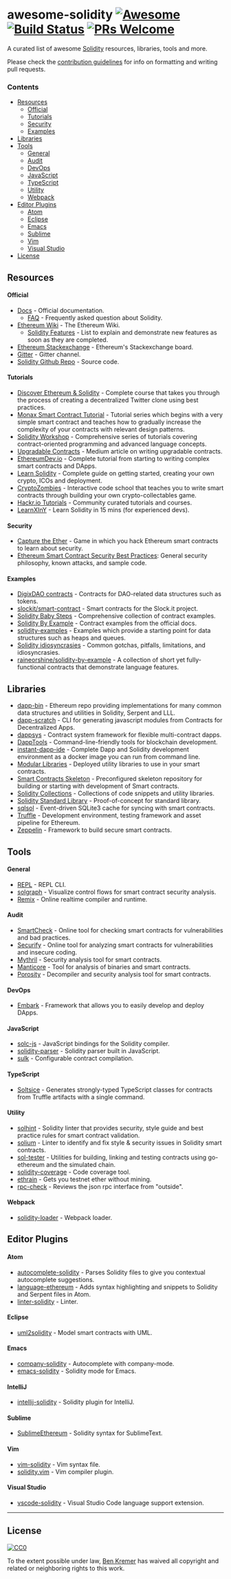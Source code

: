 # awesome-solidity [![Awesome](https://cdn.rawgit.com/sindresorhus/awesome/d7305f38d29fed78fa85652e3a63e154dd8e8829/media/badge.svg)](https://github.com/sindresorhus/awesome) [![Build Status](https://travis-ci.org/bkrem/awesome-solidity.svg?branch=master)](https://travis-ci.org/bkrem/awesome-solidity) [![PRs Welcome](https://img.shields.io/badge/PRs-welcome-brightgreen.svg?style=flat-square)](http://makeapullrequest.com)


A curated list of awesome [Solidity](https://en.wikipedia.org/wiki/Solidity) resources, libraries, tools and more.

Please check the [contribution guidelines](CONTRIBUTING.md) for info on formatting and writing pull requests.

### Contents
- [Resources](#resources)
    - [Official](#official)
    - [Tutorials](#tutorials)
    - [Security](#security)
    - [Examples](#examples)
- [Libraries](#libraries)
- [Tools](#tools)
    - [General](#general)
    - [Audit](#audit)
    - [DevOps](#devops)
    - [JavaScript](#javascript)
    - [TypeScript](#typescript)
    - [Utility](#utility)
    - [Webpack](#webpack)
- [Editor Plugins](#editor-plugins)
    - [Atom](#atom)
    - [Eclipse](#eclipse)
    - [Emacs](#emacs)
    - [Sublime](#sublime)
    - [Vim](#vim)
    - [Visual Studio](#visual-studio)
- [License](#license)


## Resources
#### Official
- [Docs](http://solidity.readthedocs.io/en/latest/) - Official documentation.
    - [FAQ](http://solidity.readthedocs.io/en/latest/frequently-asked-questions.html) - Frequently asked question about Solidity.
- [Ethereum Wiki](https://github.com/ethereum/wiki) - The Ethereum Wiki.
    - [Solidity Features](https://github.com/ethereum/wiki/wiki/Solidity-Features) - List to explain and demonstrate new features as soon as they are completed.
- [Ethereum Stackexchange](https://ethereum.stackexchange.com/) - Ethereum's Stackexchange board.
- [Gitter](https://gitter.im/ethereum/solidity/) - Gitter channel.
- [Solidity Github Repo](https://github.com/ethereum/solidity/) - Source code.

#### Tutorials
- [Discover Ethereum & Solidity](https://www.ludu.co/course/ethereum) - Complete course that takes you through the process of creating a decentralized Twitter clone using best practices.
- [Monax Smart Contract Tutorial](https://monax.io/docs/solidity/) - Tutorial series which begins with a very simple smart contract and teaches how to gradually increase the complexity of your contracts with relevant design patterns.
- [Solidity Workshop](https://github.com/androlo/solidity-workshop) - Comprehensive series of tutorials covering contract-oriented programming and advanced language concepts.
- [Upgradable Contracts](https://blog.colony.io/writing-upgradeable-contracts-in-solidity-6743f0eecc88#.lhsir2mzo) - Medium article on writing upgradable contracts.
- [EthereumDev.io](https://ethereumdev.io) - Complete tutorial from starting to writing complex smart contracts and DApps.
- [Learn Solidity](https://github.com/willitscale/learning-solidity) - Complete guide on getting started, creating your own crypto, ICOs and deployment.
- [CryptoZombies](https://cryptozombies.io) - Interactive code school that teaches you to write smart contracts through building your own crypto-collectables game.
- [Hackr.io Tutorials](https://hackr.io/tutorials/learn-solidity) - Community curated tutorials and courses.
- [LearnXInY](https://learnxinyminutes.com/docs/solidity/) - Learn Solidity in 15 mins (for experienced devs).

#### Security
- [Capture the Ether](https://capturetheether.com/) - Game in which you hack Ethereum smart contracts to learn about security.
- [Ethereum Smart Contract Security Best Practices](https://consensys.github.io/smart-contract-best-practices/): General security philosophy, known attacks, and sample code.

#### Examples
- [DigixDAO contracts](https://github.com/DigixGlobal/digixdao-contracts/tree/master/contracts) - Contracts for DAO-related data structures such as tokens.
- [slockit/smart-contract](https://github.com/slockit/smart-contract) - Smart contracts for the Slock.it project.
- [Solidity Baby Steps](https://github.com/fivedogit/solidity-baby-steps) - Comprehensive collection of contract examples.
- [Solidity By Example](http://solidity.readthedocs.io/en/latest/solidity-by-example.html) - Contract examples from the official docs.
- [solidity-examples](https://github.com/chriseth/solidity-examples) - Examples which provide a starting point for data structures such as heaps and queues.
- [Solidity idiosyncrasies](https://github.com/miguelmota/solidity-idiosyncrasies) - Common gotchas, pitfalls, limitations, and idiosyncrasies.
- [raineorshine/solidity-by-example](https://github.com/raineorshine/solidity-by-example) - A collection of short yet fully-functional contracts that demonstrate language features.


## Libraries
- [dapp-bin](https://github.com/ethereum/dapp-bin) - Ethereum repo providing implementations for many common data structures and utilities in Solidity, Serpent and LLL.
- [dapp-scratch](https://github.com/okwme/dapp-scratch) - CLI for generating javascript modules from Contracts for Decentralized Apps.
- [dappsys](https://github.com/nexusdev/dappsys) - Contract system framework for flexible multi-contract dapps.
- [DappTools](https://dapp.tools/) - Command-line-friendly tools for blockchain development.
- [instant-dapp-ide](https://github.com/dominicwilliams/instant-dapp-ide) - Complete Dapp and Solidity development environment as a docker image you can run from command line.
- [Modular Libraries](https://github.com/modular-network/ethereum-libraries) - Deployed utility libraries to use in your smart contracts.
- [Smart Contracts Skeleton](https://github.com/Shimmi/smart-contracts-skeleton) - Preconfigured skeleton repository for building or starting with development of Smart contracts.
- [Solidity Collections](https://github.com/ethereum/wiki/wiki/Solidity-Collections) - Collections of code snippets and utility libraries.
- [Solidity Standard Library](https://github.com/ethereum/wiki/blob/master/Solidity-standard-library.md) - Proof-of-concept for standard library.
- [sqlsol](https://github.com/monax/sqlsol) - Event-driven SQLite3 cache for syncing with smart contracts.
- [Truffle](https://github.com/ConsenSys/truffle) - Development environment, testing framework and asset pipeline for Ethereum.
- [Zeppelin](https://github.com/OpenZeppelin/zeppelin-solidity) - Framework to build secure smart contracts.


## Tools
#### General
- [REPL](https://github.com/raineorshine/solidity-repl) - REPL CLI.
- [solgraph](https://github.com/raineorshine/solgraph) - Visualize control flows for smart contract security analysis.
- [Remix](https://remix.ethereum.org/) - Online realtime compiler and runtime.

#### Audit
- [SmartCheck](https://tool.smartdec.net) - Online tool for checking smart contracts for vulnerabilities and bad practices.
- [Securify](https://securify.ch) - Online tool for analyzing smart contracts for vulnerabilities and insecure coding.
- [Mythril](https://github.com/ConsenSys/mythril) - Security analysis tool for smart contracts.
- [Manticore](https://github.com/trailofbits/manticore) - Tool for analysis of binaries and smart contracts.
- [Porosity](https://github.com/comaeio/porosity) - Decompiler and security analysis tool for smart contracts.

#### DevOps
- [Embark](https://github.com/embark-framework/embark) - Framework that allows you to easily develop and deploy DApps.

#### JavaScript
- [solc-js](https://github.com/ethereum/solc-js) - JavaScript bindings for the Solidity compiler.
- [solidity-parser](https://github.com/ConsenSys/solidity-parser) - Solidity parser built in JavaScript.
- [sulk](https://github.com/lukehedger/sulk) - Configurable contract compilation.

#### TypeScript
- [Soltsice](https://github.com/dbrainio/Soltsice) - Generates strongly-typed TypeScript classes for contracts from Truffle artifacts with a single command.

#### Utility
- [solhint](https://github.com/protofire/solhint) - Solidity linter that provides security, style guide and best practice rules for smart contract validation.
- [solium](https://github.com/duaraghav8/Solium) - Linter to identify and fix style & security issues in Solidity smart contracts.
- [sol-tester](https://github.com/androlo/sol-tester) - Utilities for building, linking and testing contracts using go-ethereum and the simulated chain.
- [solidity-coverage](https://github.com/sc-forks/solidity-coverage) - Code coverage tool.
- [ethrain](https://github.com/sebs/ethrain) - Gets you testnet ether without mining.
- [rpc-check](https://github.com/sebs/rpc-check) - Reviews the json rpc interface from "outside".

#### Webpack
- [solidity-loader](https://github.com/jeffscottward/solidity-loader) - Webpack loader.

## Editor Plugins
#### Atom
- [autocomplete-solidity](https://atom.io/packages/autocomplete-solidity) - Parses Solidity files to give you contextual autocomplete suggestions.
- [language-ethereum](https://atom.io/packages/language-ethereum) - Adds syntax highlighting and snippets to Solidity and Serpent files in Atom.
- [linter-solidity](https://atom.io/packages/linter-solidity) - Linter.

#### Eclipse
- [uml2solidity](https://github.com/UrsZeidler/uml2solidity) - Model smart contracts with UML.

#### Emacs
- [company-solidity](https://github.com/ssmolkin1/company-solidity) - Autocomplete with company-mode.
- [emacs-solidity](https://github.com/ethereum/emacs-solidity) - Solidity mode for Emacs.

#### IntelliJ
- [intellij-solidity](https://github.com/intellij-solidity/intellij-solidity) - Solidity plugin for IntelliJ.

#### Sublime
- [SublimeEthereum](https://github.com/davidhq/SublimeEthereum) - Solidity syntax for SublimeText.

#### Vim
- [vim-solidity](https://github.com/tomlion/vim-solidity) - Vim syntax file.
- [solidity.vim](https://github.com/dmdque/solidity.vim) - Vim compiler plugin.

#### Visual Studio
- [vscode-solidity](https://github.com/juanfranblanco/vscode-solidity) - Visual Studio Code language support extension.


---

## License
[![CC0](http://mirrors.creativecommons.org/presskit/buttons/88x31/svg/cc-zero.svg)](https://creativecommons.org/publicdomain/zero/1.0/)

To the extent possible under law, [Ben Kremer](http://github.com/bkrem) has waived all copyright and related or neighboring rights to this work.
